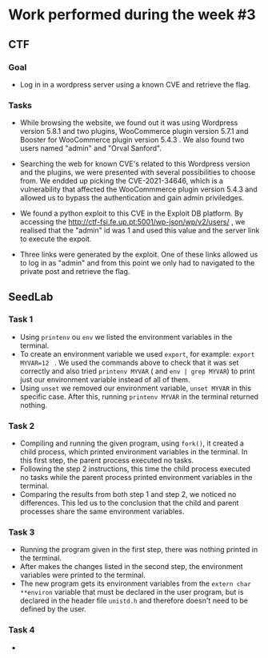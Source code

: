 # Work performed during the week #3

## CTF

### Goal
- Log in in a wordpress server using a known CVE and retrieve the flag.

### Tasks
- While browsing the website, we found out it was using Wordpress version 5.8.1 and two plugins, WooCommerce plugin version 5.7.1 and Booster for WooCommerce plugin version 5.4.3 . We also found two users named "admin" and "Orval Sanford".

- Searching the web for known CVE's related to this Wordpress version and the plugins, we were presented with several possibilities to choose from. We endded up picking the CVE-2021-34646, which is a vulnerability that affected the WooCommmerce plugin version 5.4.3 and allowed us to bypass the authentication and gain admin priviledges.

- We found a python exploit to this CVE in the Exploit DB platform. By accessing the http://ctf-fsi.fe.up.pt:5001/wp-json/wp/v2/users/ , we realised that the "admin" id was 1 and used this value and the server link to execute the expoit.

- Three links were generated by the exploit. One of these links allowed us to log in as "admin" and from this point we only had to navigated to the private post and retrieve the flag.


## SeedLab

### Task 1 
- Using ``printenv`` ou ``env`` we listed the environment variables in the terminal.
- To create an environment variable we used ``export``, for example: ``export MYVAR=12 `` . We used the commands above to check that it was set correctly and also tried ``printenv MYVAR`` ( and ``env | grep MYVAR``) to print just our environment variable instead of all of them.
- Using ``unset`` we removed our environment variable, ``unset MYVAR`` in this specific case. After this, running ``printenv MYVAR`` in the terminal returned nothing.

### Task 2
- Compiling and running the given program, using ``fork()``, it created a child process, which printed environment variables in the terminal. In this first step, the parent process executed no tasks. 
- Following the step 2 instructions, this time the child process executed no tasks while the parent process printed environment variables in the terminal.
- Comparing the results from both step 1 and step 2, we noticed no differences. This led us to the conclusion that the child and parent processes share the same environment variables.

### Task 3
- Running the program given in the first step, there was nothing printed in the terminal.
- After makes the changes listed in the second step, the environment variables were printed to the terminal.
- The new program gets its environment variables from the ``extern char **environ`` variable that must be declared in the user program, but is declared in the header file ``unistd.h`` and therefore doesn't need to be defined by the user.

### Task 4
- 
